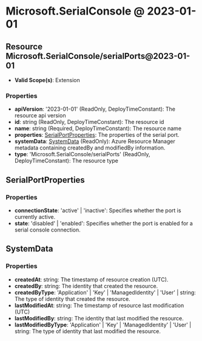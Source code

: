 # Microsoft.SerialConsole @ 2023-01-01

## Resource Microsoft.SerialConsole/serialPorts@2023-01-01
* **Valid Scope(s)**: Extension
### Properties
* **apiVersion**: '2023-01-01' (ReadOnly, DeployTimeConstant): The resource api version
* **id**: string (ReadOnly, DeployTimeConstant): The resource id
* **name**: string (Required, DeployTimeConstant): The resource name
* **properties**: [SerialPortProperties](#serialportproperties): The properties of the serial port.
* **systemData**: [SystemData](#systemdata) (ReadOnly): Azure Resource Manager metadata containing createdBy and modifiedBy information.
* **type**: 'Microsoft.SerialConsole/serialPorts' (ReadOnly, DeployTimeConstant): The resource type

## SerialPortProperties
### Properties
* **connectionState**: 'active' | 'inactive': Specifies whether the port is currently active.
* **state**: 'disabled' | 'enabled': Specifies whether the port is enabled for a serial console connection.

## SystemData
### Properties
* **createdAt**: string: The timestamp of resource creation (UTC).
* **createdBy**: string: The identity that created the resource.
* **createdByType**: 'Application' | 'Key' | 'ManagedIdentity' | 'User' | string: The type of identity that created the resource.
* **lastModifiedAt**: string: The timestamp of resource last modification (UTC)
* **lastModifiedBy**: string: The identity that last modified the resource.
* **lastModifiedByType**: 'Application' | 'Key' | 'ManagedIdentity' | 'User' | string: The type of identity that last modified the resource.

